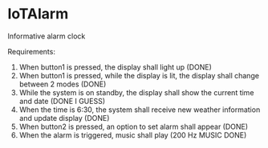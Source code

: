 # IoTAlarm
Informative alarm clock 

Requirements: 

1. When button1 is pressed, the display shall light up (DONE)
2. When button1 is pressed, while the display is lit, the display shall change between 2 modes (DONE)
3. While the system is on standby, the display shall show the current time and date (DONE I GUESS)
4. When the time is 6:30, the system shall receive new weather information and update display (DONE)
5. When button2 is pressed, an option to set alarm shall appear (DONE)
6. When the alarm is triggered, music shall play (200 Hz MUSIC DONE)
